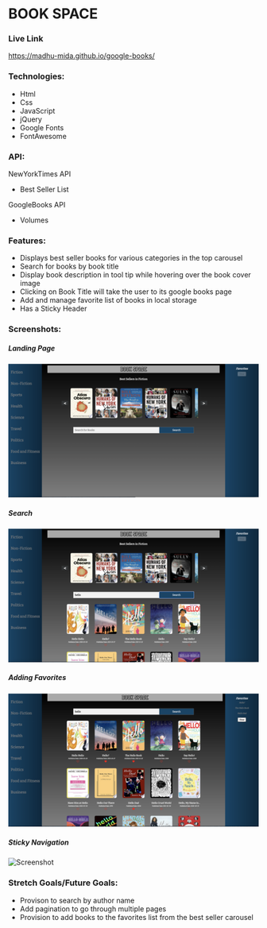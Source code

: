 # BOOK SPACE

### Live Link

https://madhu-mida.github.io/google-books/

### Technologies: 

- Html
- Css
- JavaScript
- jQuery
- Google Fonts
- FontAwesome

### API:

NewYorkTimes API
  - Best Seller List

GoogleBooks API
  - Volumes

### Features:
  - Displays best seller books for various categories in the top carousel
  - Search for books by book title
  - Display book description in tool tip while hovering over the book cover image 
  - Clicking on Book Title will take the user to its google books page
  - Add and manage favorite list of books in local storage
  - Has a Sticky Header

### Screenshots:

##### Landing Page

![Screenshot](BookSpaceLandingPage.png)

##### Search

![Screenshot](BookSpaceSearch.png)

##### Adding Favorites 

![Screenshot](BookSpaceAddingFavorites.png)

##### Sticky Navigation

![Screenshot](BookSpaceStickyNav.png)

### Stretch Goals/Future Goals: 
  - Provison to search by author name
  - Add pagination to go through multiple pages
  - Provision to add books to the favorites list from the best seller carousel

